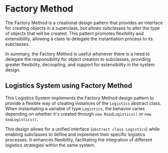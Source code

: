 # Factory Method
The Factory Method is a creational design pattern that provides an interface for creating objects in a superclass, 
but allows subclasses to alter the type of objects that will be created. This pattern promotes flexibility and extensibility, 
allowing a class to delegate the instantiation process to its subclasses.

In summary, the Factory Method is useful whenever there is a need to delegate the responsibility for object creation to 
subclasses, providing greater flexibility, decoupling, and support for extensibility in the system design.

## Logistics System using Factory Method
This Logistics System implements the Factory Method design pattern to provide a flexible way of creating instances of 
the `Logistics` abstract class. When instantiating a variable of type `Logistics`, the behavior varies depending on whether it's created through `new RoadLogistics()` or `new SeaLogistics()`.

This design allows for a unified interface (`abstract class Logistics`) while enabling subclasses to define and 
implement their specific logistics processes. It enhances flexibility, facilitating the integration of different 
logistics strategies within the same system.
